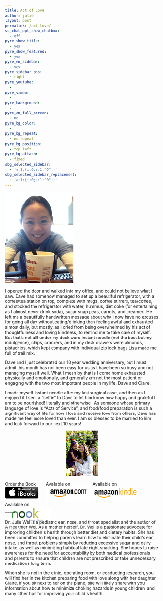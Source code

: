 ```yaml
---
title: Act of Love
author: julie
layout: post
permalink: /act-love/
sc_chat_opt_show_chatbox:
  - off
pyre_show_title:
  - yes
pyre_show_featured:
  - yes
pyre_en_sidebar:
  - yes
pyre_sidebar_pos:
  - right
pyre_youtube:
  - 
pyre_vimeo:
  - 
pyre_background:
  - 
pyre_en_full_screen:
  - no
pyre_bg_color:
  - 
pyre_bg_repeat:
  - no-repeat
pyre_bg_position:
  - top left
pyre_bg_attach:
  - fixed
sbg_selected_sidebar:
  - 'a:1:{i:0;s:1:"0";}'
sbg_selected_sidebar_replacement:
  - 'a:1:{i:0;s:1:"0";}'
---
```

<img class="alignleft size-medium wp-image-923" alt="hot food" src="/wp-content/uploads/2014/01/photo-10-225x300.jpg" width="225" height="300" />

I opened the door and walked into my office, and could not believe what I saw. Dave had somehow managed to set up a beautiful refrigerator, with a coffee/tea station on top, complete with mugs, coffee stirrers, tea/coffee, and stocked the refrigerator with water, hummus, diet coke (for entertaining as I almost never drink soda), sugar snap peas, carrots, and creamer.  He left me a beautifully handwritten message about why I now have no excuses for going all day without eating/drinking then feeling awful and exhausted almost daily, but mostly, as I cried from being overwhelmed by his act of thoughtfulness and loving kindness, to remind me to take care of myself. But that&#8217;s not all! under my desk were instant noodle (not the best but my indulgence), chips, crackers, and in my desk drawers were almonds, pistachios, which kept company with individual zip lock bags Lisa made me full of trail mix.

Dave and I just celebrated our 10 year wedding anniversary, but I must admit this month has not been easy for us as I have been so busy and not managing myself well. What I mean by that is I come home exhausted physically and emotionally, and generally am not the most patient or engaging with the two most important people in my life, Dave and Claire.

I made myself instant noodle after my last surgical case, and then as I enjoyed it I sent a &#8220;selfie&#8221; to Dave to let him know how happy and grateful I am to be nourished! literally and otherwise.  As someone whose primary language of love is &#8220;Acts of Service&#8221;, and food/food preparation is such a significant way of life for how I love and receive love from others, Dave has made me feel more loved than ever. I am so blessed to be married to him and look forward to our next 10 years!

<span style="width:105px;display:table;margin:0 auto;"><a href="the-book/"><img src="/wp-content/uploads/2014/04/AHealthierWei_cover_150.png" /></a></span>

<p style="height:80px">
  <span style="width:130px;display:inline-block;vertical-align:top;"> Order the Book <a href="https://itunes.apple.com/us/book/a-healthier-wei/id806784060?ls=1&mt=11#" target="_blank" > <img class="size-full wp-image-944" alt="Apple iBooks" title="Apple iBooks" src="/wp-content/uploads/2014/02/Download_on_iBooks_Badge_US-UK_110x40_090513.png" width="110" height="40" /></a> </span> <span style="width:150px;display:inline-block;vertical-align:top;">Available on <a href="http://amzn.to/1fSNqeb" target="_blank" > <img class="size-full wp-image-945" alt="Amazon.com" title="Amazon.com" src="/wp-content/uploads/2014/02/amazon_com_logo_160.jpg" width="160" height="47" /> </a> </span> <span  style="width:150px;display:inline-block;vertical-align:top;">Available on <a href="http://amzn.to/1eHEfNl" target="_blank" > <img class="size-full wp-image-946" alt="Amazon Kindle" title="Amazon Kindle" src="/wp-content/uploads/2014/02/kindle_logo_160.jpg" width="160" height="43" /> </a> </span> <span style="width:150px;display:inline-block;vertical-align:top;">Available on <a href="http://www.barnesandnoble.com/w/a-healthier-wei-julie-wei/1118260302?ean=2940148244592&itm=1&usri=2940148244592" target="_blank" > <img class="size-full wp-image-947" alt="Nook" title="Nook" src="/wp-content/uploads/2014/02/nook_logo_160.png" width="160" height="52" /></a> </span>
</p>

\-----

Dr. Julie Wei is a pediatric ear, nose, and throat specialist and the author of [A Healthier Wei][1]. As a mother herself, Dr. Wei is a passionate advocate for improving children's health through better diet and dietary habits. She has been committed to helping parents learn how to eliminate their child's ear, nose, and throat problems simply by reducing excessive sugar and dairy intake, as well as minimizing habitual late night snacking. She hopes to raise awareness for the need for accountability by both medical professionals and parents to ensure that children are not prescribed or take unnecessary medications long term. 

When she is not in the clinic, operating room, or conducting research, you will find her in the kitchen preparing food with love along with her daughter Claire. If you sit next to her on the plane, she will likely share with you information about how to minimize choking hazards in young children, and many other tips for improving your child's health.

 [1]: the-book